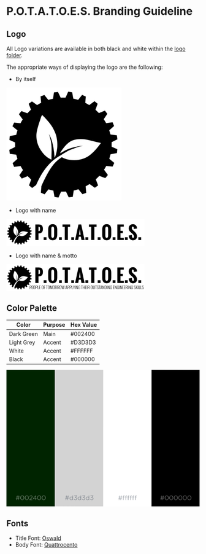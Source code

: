 # P.O.T.A.T.O.E.S. Branding Guideline

## Logo
All Logo variations are available in both black and white within the [logo folder](./logo). 

The appropriate ways of displaying the logo are the following:
- By itself

![alt text](https://github.com/eshsrobotics/database/blob/master/branding/logo/logo-300px.png "ESHS Potatoes")
- Logo with name

![alt text](https://github.com/eshsrobotics/database/blob/master/branding/logo/title-black-360x70.png "ESHS Potatoes")
- Logo with name & motto

![alt text](https://github.com/eshsrobotics/database/blob/master/branding/logo/title-motto-black-360x70.png "ESHS Potatoes")

## Color Palette

| Color      | Purpose   | Hex Value |
|------------|-----------|-----------|
| Dark Green | Main      | #002400   |
| Light Grey | Accent    | #D3D3D3   |
| White      | Accent    | #FFFFFF   | 
| Black      | Accent    | #000000   | 

![alt text](https://github.com/eshsrobotics/database/blob/master/branding/color-palette.jpg "ESHS Potatoes")

## Fonts

  * Title Font: [Oswald](https://fonts.google.com/specimen/Oswald)
  * Body Font:  [Quattrocento]( https://fonts.google.com/specimen/Quattrocento )
